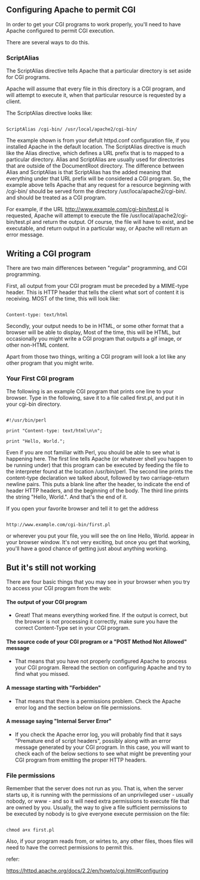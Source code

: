 ## Configuring Apache to permit CGI

In order to get your CGI programs to work properly, you'll need to have Apache configured to permit CGI execution.

There are several ways to do this.



### ScriptAlias

The ScriptAlias directive tells Apache that a particular directory is set aside for CGI programs.

Apache will assume that every file in this directory is a CGI program, and will attempt to execute it, when that particular resource is requested by a client.

The ScriptAlias directive looks like:

```

ScriptAlias /cgi-bin/ /usr/local/apache2/cgi-bin/

```

The example shown is from your defult httpd.conf configuration file, if you installed Apache in the default location. The ScriptAlias directive is much like the Alias directive, which defines a URL prefix that is to mapped to a particular directory. Alias and ScriptAlias are usually used for directories that are outside of the DocumentRoot directory. The difference between Alias and ScriptAlias is that ScriptAlias has the added meaning that everything under that URL prefix will be considered a CGI program. So, the example above tells Apache that any request for a resource beginning with /cgi-bin/ should be served form the directory /usr/loca/apache2/cgi-bin/. and should be treated as a CGI program.

For example, if the URL http://www.example.com/cgi-bin/test.pl is requested, Apache will attempt to execute the file /usr/local/apache2/cgi-bin/test.pl and return the output. Of course, the file will have to exist, and be executable, and return output in a particular way, or Apache will return an error message.



## Writing a CGI program

There are two main differences between "regular" programming, and CGI programming.

First, all output from your CGI program must be preceded by a MIME-type header. This is HTTP header that tells the client what sort of content it is receiving. MOST of the time, this will look like:

```

Content-type: text/html

```

Secondly, your output needs to be in HTML, or some other format that a browser will be able to display, Most of the time, this will be HTML, but occasionally you might write a CGI program that outputs a gif image, or other non-HTML content.

Apart from those two things, writing a CGI program will look a lot like any other program that you might write.



### Your First CGI program

The following is an example CGI program that prints one line to your browser. Type in the following, save it to a file called first.pl, and put it in your cgi-bin directory.

```

#!/usr/bin/perl

print "Content-type: text/html\n\n";

print "Hello, World.";

```

Even if you are not familiar with Perl, you should be able to see what is happening here. The first line tells Apache (or whatever shell you happen to be running under) that this program can be executed by feeding the file to the interpreter found at the location /usr/bin/perl. The second line prints the content-type declaration we talked about, followed by two carriage-return newline pairs. This puts a blank line after the header, to indicate the end of header HTTP headers, and the beginning of the body. The third line prints the string "Hello, World.". And that's the end of it.

If you open your favorite browser and tell it to get the address

```

http://www.example.com/cgi-bin/first.pl

```

or wherever you put your file, you will see the on line Hello, World. appear in your browser window. It's not very exciting, but once you get that working, you'll have a good chance of getting just about anything working.


## But it's still not working

There are four basic things that you may see in your browser when you try to access your CGI program from the web:



#### The output of your CGI program

- Great! That means everything worked fine. If the output is correct, but the browser is not processing it correctly, make sure you have the correct Content-Type set in your CGI program.



#### The source code of your CGI program or a "POST Method Not Allowed" message

- That means that you have not properly configured Apache to process your CGI program. Reread the section on configuring Apache and try to find what you missed.



#### A message starting with "Forbidden"

- That means that there is a permissions problem. Check the Apache error log and the section below on file permissions.



#### A message saying "Internal Server Error"

- If you check the Apache error log, you will probably find that it says "Premature end of script headers", possibly along with an error message generated by your CGI program. In this case, you will want to check each of the below sections to see what might be preventing your CGI program from emitting the proper HTTP headers. 



### File permissions

Remember that the server does not run as you. That is, when the server starts up, it is running with the permissions of an unprivileged user - usually nobody, or www - and so it will need extra permissions to execute file that are owned by you. Usually, the way to give a file sufficient permissions to be executed by nobody is to give everyone execute permission on the file:

```

chmod a+x first.pl 

```

Also, if your program reads from, or wirtes to, any other files, thoes files will need to have the correct permissions to permit this.


refer:

https://httpd.apache.org/docs/2.2/en/howto/cgi.html#configuring

